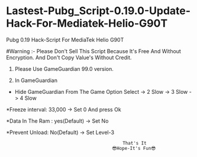 # Lastest-Pubg_Script-0.19.0-Update-Hack-For-Mediatek-Helio-G90T
Pubg 0.19 Hack-Script For MediaTek Helio G90T

#Warning :- Please Don't Sell This Script Because It's Free And Without Encryption. And Don't Copy Value's Without Credit.

1. Please Use GameGuardian 99.0 version.

2. In GameGuardian

* Hide GameGuardian From The Game Option Select
-> 2 Slow
-> 3 Slow
-> 4 Slow

*Freeze interval: 33,000
-> Set 0 And press Ok

*Data In The Ram : yes(Default)
-> Set No

*Prevent Unload: No(Default)
-> Set Level-3

                                                That's It
                                            😎Hope-It's Fun😎
